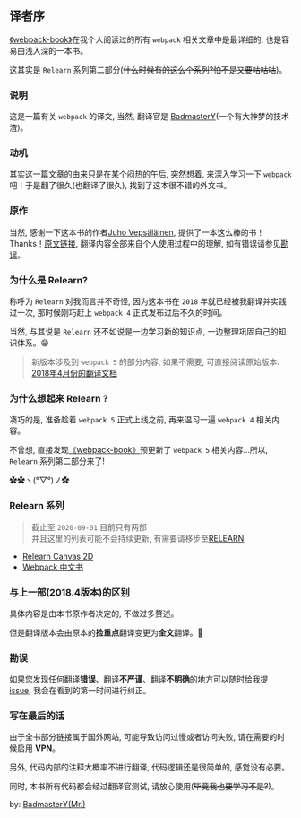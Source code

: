 ## 译者序
[《webpack-book》](https://github.com/survivejs/webpack-book)在我个人阅读过的所有 `webpack` 相关文章中是最详细的, 也是容易由浅入深的一本书。

这其实是 `Relearn` 系列第二部分(~~什么时候有的这么个系列?怕不是又要咕咕咕~~)。  

### 说明
这是一篇有关 `webpack` 的译文, 当然, 翻译官是 <a target="_blank" href="https://github.com/BadmasterY">BadmasterY</a>(一个有大神梦的技术渣)。

### 动机
其实这一篇文章的由来只是在某个闷热的午后, 突然想着, 来深入学习一下 `webpack` 吧！于是翻了很久(也翻译了很久), 找到了这本很不错的外文书。

### 原作
当然, 感谢一下这本书的作者<a target="_blank" href="https://github.com/bebraw">Juho Vepsäläinen</a>, 提供了一本这么棒的书！Thanks！<a target="_blank" href="https://github.com/survivejs/webpack-book">原文链接</a>, 翻译内容全部来自个人使用过程中的理解, 如有错误请参见<a href="#勘误">勘误</a>。

### 为什么是 Relearn?
称呼为 `Relearn` 对我而言并不奇怪, 因为这本书在 `2018` 年就已经被我翻译并实践过一次, 那时候刚巧赶上 `webpack 4` 正式发布过后不久的时间。

当然, 与其说是 `Relearn` 还不如说是一边学习新的知识点, 一边整理巩固自己的知识体系。😁

> 新版本涉及到 `webpack 5` 的部分内容, 如果不需要, 可直接阅读原始版本:  
> [2018年4月份的翻译文档](https://github.com/BadmasterY/webpack-book-china/tree/master/old-files)

### 为什么想起来 Relearn ?

凑巧的是, 准备趁着 `webpack 5` 正式上线之前, 再来温习一遍 `webpack 4` 相关内容。

不曾想, 直接发现[《webpack-book》](https://github.com/survivejs/webpack-book)预更新了 `webpack 5` 相关内容...所以, `Relearn` 系列第二部分来了! 

✿✿ヽ(°▽°)ノ✿

### Relearn 系列
> 截止至 `2020-09-01` 目前只有两部  
> 并且这里的列表可能不会持续更新, 有需要请移步至[RELEARN](https://badmastery.github.io/relearn/)

- [Relearn Canvas 2D](https://zhuanlan.zhihu.com/p/183797616)
- [Webpack 中文书](/)

### 与上一部(2018.4版本)的区别
具体内容是由本书原作者决定的, 不做过多赘述。

但是翻译版本会由原本的**捡重点**翻译变更为**全文**翻译。👏

### 勘误
如果您发现任何翻译**错误**、翻译**不严谨**、翻译**不明确**的地方可以随时给我提 [issue](https://github.com/BadmasterY/webpack-book-china/issues), 我会在看到的第一时间进行纠正。

### 写在最后的话
由于全书部分链接属于国外网站, 可能导致访问过慢或者访问失败, 请在需要的时候启用 **VPN**。

另外, 代码内部的注释大概率不进行翻译, 代码逻辑还是很简单的, 感觉没有必要。

同时, 本书所有代码都会经过翻译官测试, 请放心使用(~~毕竟我也要学习不是?~~)。

by: [BadmasterY(Mr.)](https://github.com/BadmasterY)